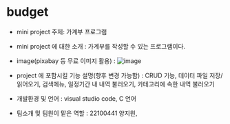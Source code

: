 # budget
- mini project 주제: 가계부 프로그램
- mini project 에 대한 소개 : 가계부를 작성할 수 있는 프로그램이다.
- image(pixabay 등 무료 이미지 활용) : ![image](https://user-images.githubusercontent.com/112391492/236622687-bb0ac794-dcfa-49c9-a696-c772738728a3.png)

- project 에 포함시킬 기능 설명(향후 변경 가능함) : CRUD 기능, 데이터 파일 저장/읽어오기, 검색메뉴, 일정기간 내 내역 불러오기,  카테고리에 속한 내역 불러오기 
- 개발환경 및 언어 : visual studio code, C 언어
- 팀소개 및 팀원이 맡은 역할 : 22100441 양지원, 
